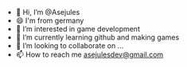 - 👋 Hi, I’m @Asejules
- 😄 I'm from germany
- 👀 I’m interested in game development
- 🌱 I’m currently learning github and making games
- 💞️ I’m looking to collaborate on ...
- 📫 How to reach me asejulesdev@gmail.com

<!---
Asejules/Asejules is a ✨ special ✨ repository because its `README.md` (this file) appears on your GitHub profile.
You can click the Preview link to take a look at your changes.
--->
